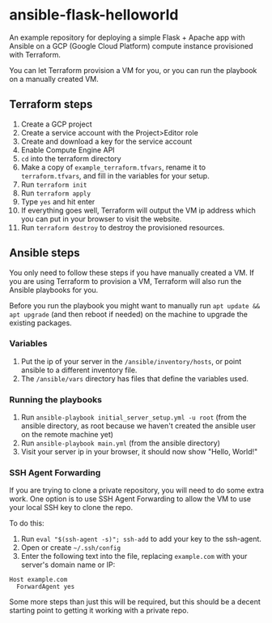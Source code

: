 # ansible-flask-helloworld

An example repository for deploying a simple Flask + Apache app with Ansible on a GCP (Google Cloud Platform) compute instance provisioned with Terraform.

You can let Terraform provision a VM for you, or you can run the playbook on a manually created VM.

## Terraform steps

1. Create a GCP project
2. Create a service account with the Project>Editor role
3. Create and download a key for the service account
4. Enable Compute Engine API
5. `cd` into the terraform directory
6. Make a copy of `example_terraform.tfvars`, rename it to `terraform.tfvars`, and fill in the variables for your setup.
7. Run `terraform init`
8. Run `terraform apply`
9. Type `yes` and hit enter
10. If everything goes well, Terraform will output the VM ip address which you can put in your browser to visit the website.
11. Run `terraform destroy` to destroy the provisioned resources.

## Ansible steps
You only need to follow these steps if you have manually created a VM. If you are using Terraform to provision a VM, Terraform will also run the Ansible playbooks for you.

Before you run the playbook you might want to manually run `apt update && apt upgrade` (and then reboot if needed) on the machine to upgrade the existing packages.

### Variables
1. Put the ip of your server in the `/ansible/inventory/hosts`, or point ansible to a different inventory file.
2. The `/ansible/vars` directory has files that define the variables used.

### Running the playbooks 
1. Run `ansible-playbook initial_server_setup.yml -u root` (from the ansible directory, as root because we haven't created the ansible user on the remote machine yet)
2. Run `ansible-playbook main.yml` (from the ansible directory)
3. Visit your server ip in your browser, it should now show "Hello, World!"

### SSH Agent Forwarding
If you are trying to clone a private repository, you will need to do some extra work. One option is to use SSH Agent Forwarding to allow the VM to use your local SSH key to clone the repo. 

To do this:
1. Run `eval "$(ssh-agent -s)"; ssh-add` to add your key to the ssh-agent.
2.  Open or create `~/.ssh/config`
3.  Enter the following text into the file, replacing `example.com` with your server's domain name or IP:

```plaintext
Host example.com
  ForwardAgent yes
```

Some more steps than just this will be required, but this should be a decent starting point to getting it working with a private repo.
